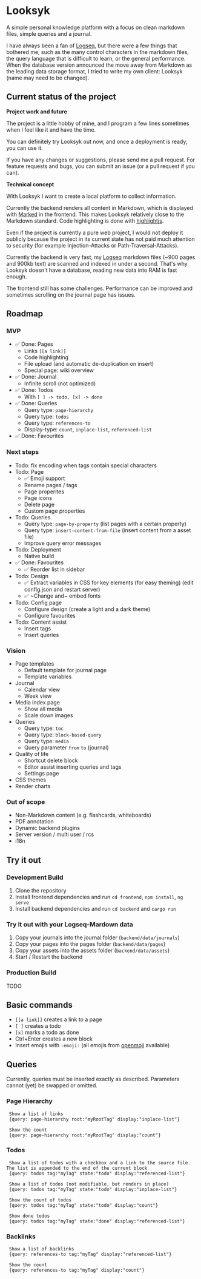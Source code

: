 # Looksyk

A simple personal knowledge platform with a focus on clean markdown files, simple queries and a journal.

I have always been a fan of [Logseq](https://logseq.com/), but there were a few things that bothered me, such as the many control characters in the markdown files, the query language that is difficult to learn, or the general performance.
When the database version announced the move away from Markdown as the leading data storage format, I tried to write my own client: Looksyk (name may need to be changed).

## Current status of the project

**Project work and future**

The project is a little hobby of mine, and I program a few lines sometimes when I feel like it and have the time.

You can definitely try Looksyk out now, and once a deployment is ready, you can use it.

If you have any changes or suggestions, please send me a pull request.
For feature requests and bugs, you can submit an issue (or a pull request if you can).

**Technical concept**

With Looksyk I want to create a local platform to collect information.

Currently the backend renders all content in Markdown, which is displayed with [Marked](https://marked.js.org/) in the frontend. This makes Looksyk relatively close to the Markdown standard. Code highlighting is done with [highlightjs](https://highlightjs.org/).

Even if the project is currently a pure web project, I would not deploy it publicly because the project in its current state has not paid much attention to security (for example Injection-Attacks or Path-Traversal-Attacks).

Currently the backend is very fast, my [Logseq](https://logseq.com/) markdown files (~900 pages and 900kb text) are scanned and indexed in under a second. That's why Looksyk doesn't have a database, reading new data into RAM is fast enough.

The frontend still has some challenges. Performance can be improved and sometimes scrolling on the journal page has issues.

## Roadmap

### MVP

* :white_check_mark: Done: Pages
  * Links `[[a link]]`
  * Code highlighting
  * File upload (and automatic de-duplication on insert)
  * Special page: wiki overview
* :white_check_mark: Done: Journal
  * Infinite scroll (not optimized)
* :white_check_mark: Done: Todos
  * With `[ ] -> todo, [x] -> done`
* :white_check_mark: Done: Queries
  * Query type: `page-hierarchy`
  * Query type: `todos`
  * Query type: `references-to`
  * Display-type: `count`, `inplace-list`, `referenced-list`
* :white_check_mark: Done: Favourites


### Next steps

* Todo: fix encoding when tags contain special characters
* Todo: Page
  * :white_check_mark: Emoji support 
  * Rename pages / tags
  * Page properites
  * Page icons
  * Delete page
  * Custom page properties
* Todo: Queries
  * Query type: `page-by-property` (list pages with a certain property)
  * Query type: `insert-content-from-file` (insert content from a asset file)
  * Improve query error messages
* Todo: Deployment
  * Native build
* :white_check_mark: Done: Favourites
  * :white_check_mark: Reorder list in sidebar
* Todo: Design
  * :white_check_mark: Extract variables in CSS for key elements (for easy theming) (edit config.json and restart server)
  * :white_check_mark: ~Change and~ embed fonts
* Todo: Config page
  * Configure design (create a light and a dark theme)
  * Configure favourites
* Todo: Content assist
  * Insert tags
  * Insert queries


### Vision

* Page templates
  * Default template for journal page
  * Template variables
* Journal
  * Calendar view
  * Week view
* Media index page
  * Show all media
  * Scale down images
* Queries
  * Query type: `toc`
  * Query type: `block-based-query`
  * Query type: `media`
  * Query parameter `from` `to` (journal)
* Quality of life
  * Shortcut delete block
  * Editor assist inserting queries and tags
  * Settings page
* CSS themes
* Render charts

### Out of scope
* Non-Markdown content (e.g. flashcards, whiteboards)
* PDF annotation
* Dynamic backend plugins
* Server version / multi user / rcs
* i18n


## Try it out

### Development Build

1. Clone the repository
2. Install frontend dependencies and run `cd frontend`, `npm install`, `ng serve`
3. Install backend dependencies and run `cd backend` and `cargo run`


### Try it out with your Logseq-Mardown data

1. Copy your journals into the journal folder (`backend/data/journals`)
2. Copy your pages into the pages folder (`backend/data/pages`)
3. Copy your assets into the assets folder (`backend/data/assets`)
4. Start / Restart the backend

### Production Build

TODO

## Basic commands

* `[[a link]]` creates a link to a page
* `[ ]` creates a todo
* `[x]` marks a todo as done
* Ctrl+Enter creates a new block
* Insert emojis with `:emoji:` (all emojis from [openmoji](https://openmoji.org/) available)

## Queries

Currently, queries must be inserted exactly as described. Parameters cannot (yet) be swapped or omitted.

### Page Hierarchy

```
 Show a list of links
 {query: page-hierarchy root:"myRootTag" display:"inplace-list"}
 
 Show the count
 {query: page-hierarchy root:"myRootTag" display:"count"}
```


### Todos

```
 Show a list of todos with a checkbox and a link to the source file. The list is appended to the end of the current block
 {query: todos tag:"myTag" state:"todo" display:"referenced-list"}
 
 Show a list of todos (not modifiable, but renders in place)
 {query: todos tag:"myTag" state:"todo" display:"inplace-list"}
 
 Show the count of todos
 {query: todos tag:"myTag" state:"todo" display:"count"}
 
 Show done todos
 {query: todos tag:"myTag" state:"done" display:"referenced-list"}
```


### Backlinks

```
 Show a list of backlinks
 {query: references-to tag:"myTag" display:"referenced-list"}
 
 Show the count
 {query: references-to tag:"myTag" display:"count"}
```
